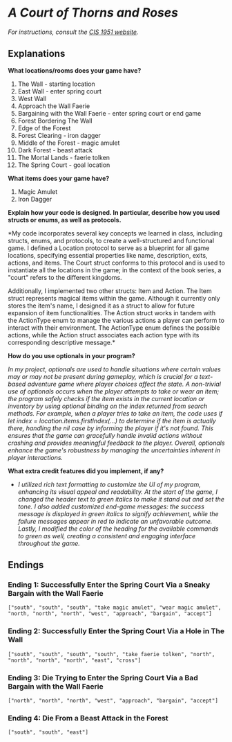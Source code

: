 # *A Court of Thorns and Roses*

*For instructions, consult the [CIS 1951 website](https://www.seas.upenn.edu/~cis1951/24fa/assignments/hw/hw1).*

## Explanations

**What locations/rooms does your game have?**

1. The Wall - starting location
2. East Wall - enter spring court
3. West Wall
4. Approach the Wall Faerie
5. Bargaining with the Wall Faerie - enter spring court or end game
6. Forest Bordering The Wall
7. Edge of the Forest
8. Forest Clearing - iron dagger
9. Middle of the Forest - magic amulet
10. Dark Forest - beast attack
11. The Mortal Lands - faerie tolken
12. The Spring Court - goal location

**What items does your game have?**

1. Magic Amulet
2. Iron Dagger

**Explain how your code is designed. In particular, describe how you used structs or enums, as well as protocols.**

*My code incorporates several key concepts we learned in class, including structs, enums, and protocols, to create a well-structured and functional game. I defined a Location protocol to serve as a blueprint for all game locations, specifying essential properties like name, description, exits, actions, and items. The Court struct conforms to this protocol and is used to instantiate all the locations in the game; in the context of the book series, a "court" refers to the different kingdoms.

Additionally, I implemented two other structs: Item and Action. The Item struct represents magical items within the game. Although it currently only stores the item's name, I designed it as a struct to allow for future expansion of item functionalities. The Action struct works in tandem with the ActionType enum to manage the various actions a player can perform to interact with their environment. The ActionType enum defines the possible actions, while the Action struct associates each action type with its corresponding descriptive message.*

**How do you use optionals in your program?**

*In my project, optionals are used to handle situations where certain values may or may not be present during gameplay, which is crucial for a text-based adventure game where player choices affect the state. A non-trivial use of optionals occurs when the player attempts to take or wear an item; the program safely checks if the item exists in the current location or inventory by using optional binding on the index returned from search methods. For example, when a player tries to take an item, the code uses if let index = location.items.firstIndex(...) to determine if the item is actually there, handling the nil case by informing the player if it's not found. This ensures that the game can gracefully handle invalid actions without crashing and provides meaningful feedback to the player. Overall, optionals enhance the game's robustness by managing the uncertainties inherent in player interactions.*

**What extra credit features did you implement, if any?**

* *I utilized rich text formatting to customize the UI of my program, enhancing its visual appeal and readability. At the start of the game, I changed the header text to green italics to make it stand out and set the tone. I also added customized end-game messages: the success message is displayed in green italics to signify achievement, while the failure messages appear in red to indicate an unfavorable outcome. Lastly, I modified the color of the heading for the available commands to green as well, creating a consistent and engaging interface throughout the game.*

## Endings

### Ending 1: Successfully Enter the Spring Court Via a Sneaky Bargain with the Wall Faerie

```
["south", "south", "south", "take magic amulet", "wear magic amulet", "north, "north", "north", "west", "approach", "bargain", "accept"]
```

### Ending 2: Successfully Enter the Spring Court Via a Hole in The Wall

```
["south", "south", "south", "south", "take faerie tolken", "north", "north", "north", "north", "east", "cross"]
```

### Ending 3: Die Trying to Enter the Spring Court Via a Bad Bargain with the Wall Faerie

```
["north", "north", "north", "west", "approach", "bargain", "accept"]
```

### Ending 4: Die From a Beast Attack in the Forest 

```
["south", "south", "east"]
```
